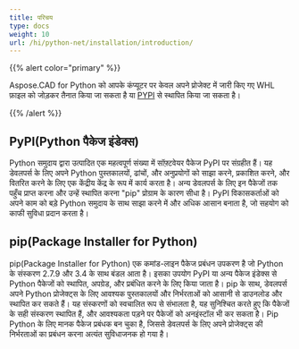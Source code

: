 ```yaml
---
title: परिचय
type: docs
weight: 10
url: /hi/python-net/installation/introduction/
---
```


{{% alert color="primary" %}}

Aspose.CAD for Python को आपके कंप्यूटर पर केवल अपने प्रोजेक्ट में जारी किए गए WHL फ़ाइल को जोड़कर तैनात किया जा सकता है या [PYPI](https://pypi.org/project/aspose-cad/) से स्थापित किया जा सकता है।

{{% /alert %}}

## PyPI(Python पैकेज इंडेक्स)

Python समुदाय द्वारा उत्पादित एक महत्वपूर्ण संख्या में सॉफ़्टवेयर पैकेज PyPI पर संग्रहीत हैं। यह डेवलपर्स के लिए अपने Python पुस्तकालयों, ढांचों, और अनुप्रयोगों को साझा करने, प्रकाशित करने, और वितरित करने के लिए एक केंद्रीय केंद्र के रूप में कार्य करता है। अन्य डेवलपर्स के लिए इन पैकेजों तक पहुँच प्राप्त करना और उन्हें स्थापित करना "pip" प्रोग्राम के कारण सीधा है। PyPI विकासकर्ताओं को अपने काम को बड़े Python समुदाय के साथ साझा करने में और अधिक आसान बनाता है, जो सहयोग को काफी सुविधा प्रदान करता है।

## pip(Package Installer for Python)

pip(Package Installer for Python) एक कमांड-लाइन पैकेज प्रबंधन उपकरण है जो Python के संस्करण 2.7.9 और 3.4 के साथ बंडल आता है। इसका उपयोग PyPI या अन्य पैकेज इंडेक्स से Python पैकेजों को स्थापित, अपग्रेड, और प्रबंधित करने के लिए किया जाता है। pip के साथ, डेवलपर्स अपने Python प्रोजेक्ट्स के लिए आवश्यक पुस्तकालयों और निर्भरताओं को आसानी से डाउनलोड और स्थापित कर सकते हैं। यह संस्करणों को स्वचालित रूप से संभालता है, यह सुनिश्चित करते हुए कि पैकेजों के सही संस्करण स्थापित हैं, और आवश्यकता पड़ने पर पैकेजों को अनइंस्टॉल भी कर सकता है। Pip Python के लिए मानक पैकेज प्रबंधक बन चुका है, जिससे डेवलपर्स के लिए अपने प्रोजेक्ट्स की निर्भरताओं का प्रबंधन करना अत्यंत सुविधाजनक हो गया है।
